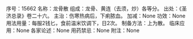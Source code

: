 序号：15662
名称：龙骨散
组成：龙骨、黄连（去须，炒）各等分。
出处：《圣济总录》卷二十六。
主治：伤寒热病后，下痢脓血。
加减：None
功效：None
用法用量：每服2钱匕，食前温米饮调下，日2次。
制备方法：上为散。
临床应用：None
各家论述：None
用药禁忌：None
附注：None
